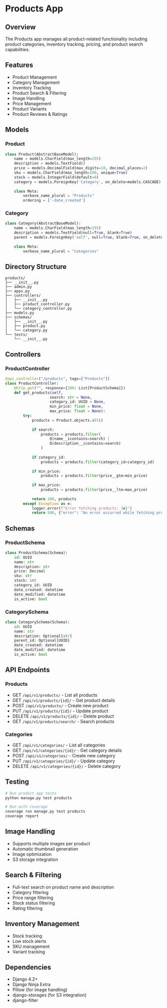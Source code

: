 # Products App

## Overview
The Products app manages all product-related functionality including product categories, inventory tracking, pricing, and product search capabilities.

## Features
- Product Management
- Category Management
- Inventory Tracking
- Product Search & Filtering
- Image Handling
- Price Management
- Product Variants
- Product Reviews & Ratings

## Models

### Product
```python
class Product(AbstractBaseModel):
    name = models.CharField(max_length=255)
    description = models.TextField()
    price = models.DecimalField(max_digits=10, decimal_places=2)
    sku = models.CharField(max_length=100, unique=True)
    stock = models.IntegerField(default=0)
    category = models.ForeignKey('Category', on_delete=models.CASCADE)
    
    class Meta:
        verbose_name_plural = "Products"
        ordering = ['-date_created']
```

### Category
```python
class Category(AbstractBaseModel):
    name = models.CharField(max_length=255)
    description = models.TextField(null=True, blank=True)
    parent = models.ForeignKey('self', null=True, blank=True, on_delete=models.CASCADE)
    
    class Meta:
        verbose_name_plural = "Categories"
```

## Directory Structure
```
products/
├── __init__.py
├── admin.py
├── apps.py
├── controllers/
│   ├── __init__.py
│   ├── product_controller.py
│   └── category_controller.py
├── models.py
├── schemas/
│   ├── __init__.py
│   ├── product.py
│   └── category.py
└── tests/
    └── __init__.py
```

## Controllers

### ProductController
```python
@api_controller("/products", tags=["Products"])
class ProductController:
    @http_get("", response={200: List[ProductSchema]})
    def get_products(self, 
                    search: str = None, 
                    category_id: UUID = None,
                    min_price: float = None,
                    max_price: float = None):
        try:
            products = Product.objects.all()
            
            if search:
                products = products.filter(
                    Q(name__icontains=search) | 
                    Q(description__icontains=search)
                )
            
            if category_id:
                products = products.filter(category_id=category_id)
                
            if min_price:
                products = products.filter(price__gte=min_price)
                
            if max_price:
                products = products.filter(price__lte=max_price)
                
            return 200, products
        except Exception as e:
            logger.error(f"Error fetching products: {e}")
            return 500, {"error": "An error occurred while fetching products", "message": str(e)}
```

## Schemas

### ProductSchema
```python
class ProductSchema(Schema):
    id: UUID
    name: str
    description: str
    price: Decimal
    sku: str
    stock: int
    category_id: UUID
    date_created: datetime
    date_modified: datetime
    is_active: bool
```

### CategorySchema
```python
class CategorySchema(Schema):
    id: UUID
    name: str
    description: Optional[str]
    parent_id: Optional[UUID]
    date_created: datetime
    date_modified: datetime
    is_active: bool
```

## API Endpoints

### Products
- GET `/api/v1/products/` - List all products
- GET `/api/v1/products/{id}/` - Get product details
- POST `/api/v1/products/` - Create new product
- PUT `/api/v1/products/{id}/` - Update product
- DELETE `/api/v1/products/{id}/` - Delete product
- GET `/api/v1/products/search/` - Search products

### Categories
- GET `/api/v1/categories/` - List all categories
- GET `/api/v1/categories/{id}/` - Get category details
- POST `/api/v1/categories/` - Create new category
- PUT `/api/v1/categories/{id}/` - Update category
- DELETE `/api/v1/categories/{id}/` - Delete category

## Testing
```bash
# Run product app tests
python manage.py test products

# Run with coverage
coverage run manage.py test products
coverage report
```

## Image Handling
- Supports multiple images per product
- Automatic thumbnail generation
- Image optimization
- S3 storage integration

## Search & Filtering
- Full-text search on product name and description
- Category filtering
- Price range filtering
- Stock status filtering
- Rating filtering

## Inventory Management
- Stock tracking
- Low stock alerts
- SKU management
- Variant tracking

## Dependencies
- Django 4.2+
- Django Ninja Extra
- Pillow (for image handling)
- django-storages (for S3 integration)
- django-filter